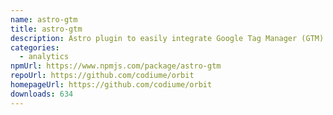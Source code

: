 ```yaml
---
name: astro-gtm
title: astro-gtm
description: Astro plugin to easily integrate Google Tag Manager (GTM) into your astro site
categories:
  - analytics
npmUrl: https://www.npmjs.com/package/astro-gtm
repoUrl: https://github.com/codiume/orbit
homepageUrl: https://github.com/codiume/orbit
downloads: 634
---
```

